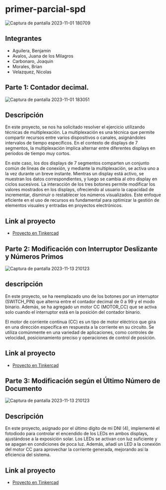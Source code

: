 # primer-parcial-spd
![Captura de pantalla 2023-11-01 180709](https://github.com/Milagros-avalos/primer-parcial-spd/assets/93937678/16a0e228-c27e-49cd-b114-fc275222b4c6)

## Integrantes
- Aguilera, Benjamin 
- Avalos, Juana de los Milagros
- Carbonaro, Joaquin
- Morales, Brian
- Velazquez, Nicolas

## Parte 1: Contador decimal.
![Captura de pantalla 2023-11-01 183051](https://github.com/Milagros-avalos/primer-parcial-spd/assets/93937678/42c3c26b-d38e-4db1-a45f-418997e12615)

## Descripción 
En este proyecto, se nos ha solicitado resolver el ejercicio utilizando técnicas de multiplexación. La multiplexación es una técnica que permite compartir recursos entre varios dispositivos o canales, asignándoles intervalos de tiempo específicos. En el contexto de displays de 7 segmentos, la multiplexación implica alternar entre diferentes displays en períodos de tiempo muy cortos.

En este caso, los dos displays de 7 segmentos comparten un conjunto común de líneas de conexión, y mediante la multiplexación, se activa uno a la vez durante un breve instante. Mientras un display está activo, se muestran los datos correspondientes, y luego se cambia al otro display en ciclos sucesivos. La interacción de los tres botones permite modificar los valores mostrados en los displays, ofreciendo al usuario la capacidad de incrementar, disminuir o restablecer los números visualizados. Este enfoque eficiente en el uso de recursos es fundamental para optimizar la gestión de elementos visuales y entradas en proyectos electrónicos.

## Link al proyecto 
- [Proyecto en Tinkercad](https://www.tinkercad.com/things/4lF5EjrNUuO)

## Parte 2: Modificación con Interruptor Deslizante y Números Primos
![Captura de pantalla 2023-11-13 210123](https://github.com/Milagros-avalos/primer-parcial-spd/assets/93937678/56eade9e-8002-47c4-bcae-52de4693e9f5)


## descripción 
En este proyecto, se ha reemplazado uno de los botones por un interruptor (SWITCH_PIN) que alterna entre el contador decimal de 0 a 99 y el modo binario. Además, se ha agregado un motor CC (MOTOR_CC) que se activa solo cuando el interruptor está en la posición del contador binario.

El motor de corriente continua (CC) es un tipo de motor eléctrico que gira en una dirección específica en respuesta a la corriente en su circuito. Se utiliza comúnmente en una variedad de aplicaciones, como controles de velocidad, posicionamiento preciso y operaciones de control de posición.

## Link al proyecto 
- [Proyecto en Tinkercad](https://www.tinkercad.com/things/5sJzC8whdPL)

## Parte 3: Modificación según el Último Número de Documento
![Captura de pantalla 2023-11-13 210123](https://github.com/Milagros-avalos/primer-parcial-spd/assets/93937678/ee7a2580-34c6-40c3-8b3a-4264ac8719b8)

## Descripción 
En este proyecto, asignado por el último dígito de mi DNI (4), implementé el fotodiodo para controlar el encendido de los LEDs en ambos displays, ajustándose a la exposición solar. Los LEDs se activan con luz suficiente y se apagan en condiciones de poca luz. Además, añadí un LED a la conexión del motor CC para aprovechar la corriente generada, mejorando así la eficiencia del sistema.

## Link al proyecto 
- [Proyecto en Tinkercad](https://www.tinkercad.com/things/bh2Gbb2ABvs-parcial-spd-tercera-parte)

